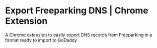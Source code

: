 # Export Freeparking DNS | Chrome Extension

A Chrome extension to easily export DNS records from Freeparking in a format ready to import to GoDaddy
